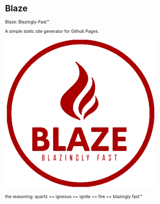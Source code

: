 # Blaze
Blaze: Blazingly-Fast™

A simple static site generator for Github Pages.

![](https://github.com/EddieTheEd/Blaze/blob/main/blaze/themes/default/static/blaze.png)


the reasoning: quartz == igneous == ignite == fire == blazingly fast™
